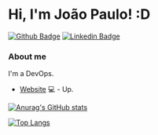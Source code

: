 # Hi, I'm João Paulo! :D

[![Github Badge](https://img.shields.io/badge/-Github-000?style=flat-square&logo=Github&logoColor=white&link=https://github.com/jpaulolxm)](https://github.com/jpaulolxm)
[![Linkedin Badge](https://img.shields.io/badge/-LinkedIn-blue?style=flat-square&logo=Linkedin&logoColor=white&link=https://www.linkedin.com/in/jo%C3%A3o-paulo-30344838/)](https://www.linkedin.com/in/jo%C3%A3o-paulo-30344838/)

### About me
I'm a DevOps.

- [Website](https://www.ngestor.net.br) 💻 - Up.

[![Anurag's GitHub stats](https://github-readme-stats.vercel.app/api?username=jpaulolxm&show_icons=true)](https://github.com/anuraghazra/github-readme-stats)


[![Top Langs](https://github-readme-stats.vercel.app/api/top-langs/?username=jpaulolxm&layout=compact)](https://github.com/anuraghazra/github-readme-stats)

